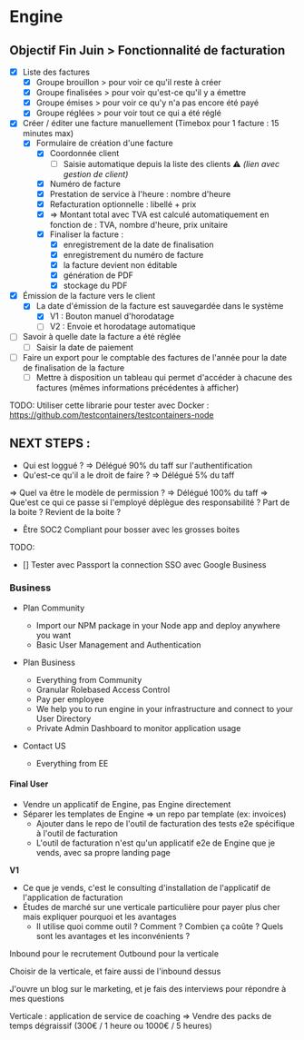 # Engine

## Objectif Fin Juin > Fonctionnalité de facturation

- [x] Liste des factures
  - [x] Groupe brouillon > pour voir ce qu'il reste à créer
  - [x] Groupe finalisées > pour voir qu'est-ce qu'il y a émettre
  - [x] Groupe émises > pour voir ce qu'y n'a pas encore été payé
  - [x] Groupe réglées > pour voir tout ce qui a été réglé
- [x] Créer / éditer une facture manuellement (Timebox pour 1 facture : 15 minutes max)
  - [x] Formulaire de création d'une facture
    - [x] Coordonnée client
      - [ ] Saisie automatique depuis la liste des clients ⚠ _(lien avec gestion de client)_
    - [x] Numéro de facture
    - [x] Prestation de service à l'heure : nombre d'heure
    - [x] Refacturation optionnelle : libellé + prix
    - [x] => Montant total avec TVA est calculé automatiquement en fonction de : TVA, nombre d'heure, prix unitaire
    - [x] Finaliser la facture :
      - [x] enregistrement de la date de finalisation
      - [x] enregistrement du numéro de facture
      - [x] la facture devient non éditable
      - [x] génération de PDF
      - [x] stockage du PDF
- [x] Émission de la facture vers le client
  - [x] La date d'émission de la facture est sauvegardée dans le système
    - [x] V1 : Bouton manuel d'horodatage
    - [ ] V2 : Envoie et horodatage automatique
- [ ] Savoir à quelle date la facture a été réglée
  - [ ] Saisir la date de paiement
- [ ] Faire un export pour le comptable des factures de l'année pour la date de finalisation de la facture
  - [ ] Mettre à disposition un tableau qui permet d'accéder à chacune des factures (mêmes informations précédentes à afficher)

TODO: Utiliser cette librarie pour tester avec Docker : https://github.com/testcontainers/testcontainers-node

## NEXT STEPS :

- Qui est loggué ? => Délégué 90% du taff sur l'authentification
- Qu'est-ce qu'il a le droit de faire ? => Délégué 5% du taff

=> Quel va être le modèle de permission ? => Délégué 100% du taff
=> Que'est ce qui ce passe si l'employé déplègue des responsabilité ? Part de la boite ? Revient de la boite ?

- Être SOC2 Compliant pour bosser avec les grosses boites

TODO:

- [] Tester avec Passport la connection SSO avec Google Business

### Business

- Plan Community

  - Import our NPM package in your Node app and deploy anywhere you want
  - Basic User Management and Authentication

- Plan Business

  - Everything from Community
  - Granular Rolebased Access Control
  - Pay per employee
  - We help you to run engine in your infrastructure and connect to your User Directory
  - Private Admin Dashboard to monitor application usage

- Contact US
  - Everything from EE

#### Final User

- Vendre un applicatif de Engine, pas Engine directement
- Séparer les templates de Engine => un repo par template (ex: invoices)
  - Ajouter dans le repo de l'outil de facturation des tests e2e spécifique à l'outil de facturation
  - L'outil de facturation n'est qu'un applicatif e2e de Engine que je vends, avec sa propre landing page

**V1**

- Ce que je vends, c'est le consulting d'installation de l'applicatif de l'application de facturation
- Études de marché sur une verticale particulière pour payer plus cher mais expliquer pourquoi et les avantages
  - Il utilise quoi comme outil ? Comment ? Combien ça coûte ? Quels sont les avantages et les inconvénients ?

Inbound pour le recrutement
Outbound pour la verticale

Choisir de la verticale, et faire aussi de l'inbound dessus

J'ouvre un blog sur le marketing, et je fais des interviews pour répondre à mes questions

Verticale : application de service de coaching
=> Vendre des packs de temps dégraissif (300€ / 1 heure ou 1000€ / 5 heures)
